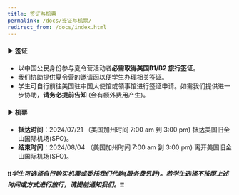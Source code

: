 ```yaml
---
title: 签证与机票
permalink: /docs/签证与机票/
redirect_from: /docs/index.html
---
```


#### ▶︎ 签证

* 以中国公民身份参与夏令营活动者**必需取得美国B1/B2 旅行签证**。 <br>
* 我们协助提供夏令营的邀请函以便学生办理相关签证。<br>
* 学生可自行前往美国驻中国大使馆或领事馆进行签证申请。如需我们提供进一步协助，**请务必提前告知** (会有额外费用产生)。<br>

#### ▶︎ 机票

* **抵达时间**：2024/07/21 （美国加州时间 7:00 am 到 3:00 pm) 抵达美国旧金山国际机场(SFO)。
* **结束时间**：2024/08/04 （美国加州时间 7:00 am 到 3:00 pm) 离开美国旧金山国际机场(SFO)。

#### ❗️❗️*学生可选择自行购买机票或委托我们代购(服务费另計)。若学生选择不按照上述时间或方式进行旅行，请提前通知我们。*❗️❗️
